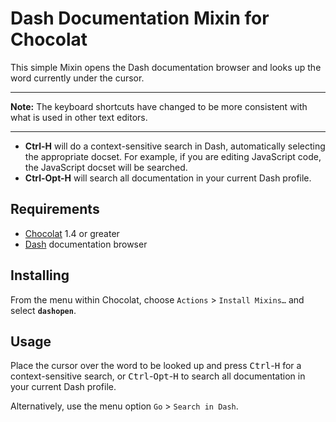 # Dash Documentation Mixin for Chocolat

This simple Mixin opens the Dash documentation browser and looks up the word currently under the cursor.

----

**Note:** The keyboard shortcuts have changed to be more consistent with what is used in other text editors.

----

* **Ctrl-H** will do a context-sensitive search in Dash, automatically selecting the appropriate docset. For example, if you are editing JavaScript code, the JavaScript docset will be searched.
* **Ctrl-Opt-H** will search all documentation in your current Dash profile.

## Requirements

* [Chocolat](http://chocolatapp.com/) 1.4 or greater
* [Dash](http://kapeli.com/dash/) documentation browser

## Installing

From the menu within Chocolat, choose `Actions` > `Install Mixins…` and select **`dashopen`**.

## Usage

Place the cursor over the word to be looked up and press <kbd>Ctrl</kbd>-<kbd>H</kbd> for a context-sensitive search, or <kbd>Ctrl</kbd>-<kbd>Opt</kbd>-<kbd>H</kbd> to search all documentation in your current Dash profile.

Alternatively, use the menu option `Go` > `Search in Dash`.
